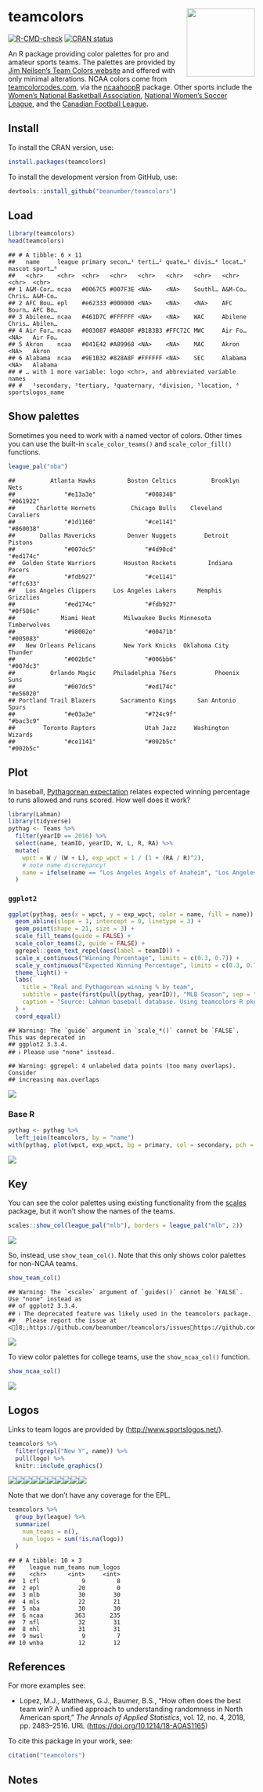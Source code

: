 
# teamcolors <img src='man/figures/logo.png' align="right" height="139" />

<!-- badges: start -->

[![R-CMD-check](https://github.com/beanumber/teamcolors/actions/workflows/R-CMD-check.yaml/badge.svg)](https://github.com/beanumber/teamcolors/actions/workflows/R-CMD-check.yaml)
[![CRAN
status](https://www.r-pkg.org/badges/version/teamcolors)](https://cran.r-project.org/package=teamcolors)
<!-- badges: end -->

An R package providing color palettes for pro and amateur sports teams.
The palettes are provided by [Jim Neilsen’s Team Colors
website](http://jim-nielsen.com/teamcolors/) and offered with only
minimal alterations. NCAA colors come from
[teamcolorcodes.com](https://teamcolorcodes.com/), via the
[ncaahoopR](https://github.com/lbenz730/ncaahoopR) package. Other sports
include the [Women’s National Basketball Association](https://wnba.com),
[National Women’s Soccer League](https://nwsl.com), and the [Canadian
Football League](https://cfl.com).

## Install

To install the CRAN version, use:

``` r
install.packages(teamcolors)
```

To install the development version from GitHub, use:

``` r
devtools::install_github("beanumber/teamcolors")
```

## Load

``` r
library(teamcolors)
head(teamcolors)
```

    ## # A tibble: 6 × 11
    ##   name     league primary secon…¹ terti…² quate…³ divis…⁴ locat…⁵ mascot sport…⁶
    ##   <chr>    <chr>  <chr>   <chr>   <chr>   <chr>   <chr>   <chr>   <chr>  <chr>  
    ## 1 A&M-Cor… ncaa   #0067C5 #007F3E <NA>    <NA>    Southl… A&M-Co… Chris… A&M-Co…
    ## 2 AFC Bou… epl    #e62333 #000000 <NA>    <NA>    <NA>    AFC     Bourn… AFC Bo…
    ## 3 Abilene… ncaa   #461D7C #FFFFFF <NA>    <NA>    WAC     Abilene Chris… Abilen…
    ## 4 Air For… ncaa   #003087 #8A8D8F #B1B3B3 #FFC72C MWC     Air Fo… <NA>   Air Fo…
    ## 5 Akron    ncaa   #041E42 #A89968 <NA>    <NA>    MAC     Akron   <NA>   Akron  
    ## 6 Alabama  ncaa   #9E1B32 #828A8F #FFFFFF <NA>    SEC     Alabama <NA>   Alabama
    ## # … with 1 more variable: logo <chr>, and abbreviated variable names
    ## #   ¹​secondary, ²​tertiary, ³​quaternary, ⁴​division, ⁵​location, ⁶​sportslogos_name

## Show palettes

Sometimes you need to work with a named vector of colors. Other times
you can use the built-in `scale_color_teams()` and `scale_color_fill()`
functions.

``` r
league_pal("nba")
```

    ##          Atlanta Hawks         Boston Celtics          Brooklyn Nets 
    ##              "#e13a3e"              "#008348"              "#061922" 
    ##      Charlotte Hornets          Chicago Bulls    Cleveland Cavaliers 
    ##              "#1d1160"              "#ce1141"              "#860038" 
    ##       Dallas Mavericks         Denver Nuggets        Detroit Pistons 
    ##              "#007dc5"              "#4d90cd"              "#ed174c" 
    ##  Golden State Warriors        Houston Rockets         Indiana Pacers 
    ##              "#fdb927"              "#ce1141"              "#ffc633" 
    ##   Los Angeles Clippers     Los Angeles Lakers      Memphis Grizzlies 
    ##              "#ed174c"              "#fdb927"              "#0f586c" 
    ##             Miami Heat        Milwaukee Bucks Minnesota Timberwolves 
    ##              "#98002e"              "#00471b"              "#005083" 
    ##   New Orleans Pelicans        New York Knicks  Oklahoma City Thunder 
    ##              "#002b5c"              "#006bb6"              "#007dc3" 
    ##          Orlando Magic     Philadelphia 76ers           Phoenix Suns 
    ##              "#007dc5"              "#ed174c"              "#e56020" 
    ## Portland Trail Blazers       Sacramento Kings      San Antonio Spurs 
    ##              "#e03a3e"              "#724c9f"              "#bac3c9" 
    ##        Toronto Raptors              Utah Jazz     Washington Wizards 
    ##              "#ce1141"              "#002b5c"              "#002b5c"

## Plot

In baseball, [Pythagorean
expectation](https://en.wikipedia.org/wiki/Pythagorean_expectation)
relates expected winning percentage to runs allowed and runs scored. How
well does it work?

``` r
library(Lahman)
library(tidyverse)
pythag <- Teams %>%
  filter(yearID == 2016) %>%
  select(name, teamID, yearID, W, L, R, RA) %>%
  mutate(
    wpct = W / (W + L), exp_wpct = 1 / (1 + (RA / R)^2),
    # note name discrepancy!
    name = ifelse(name == "Los Angeles Angels of Anaheim", "Los Angeles Angels", name)
  )
```

### `ggplot2`

``` r
ggplot(pythag, aes(x = wpct, y = exp_wpct, color = name, fill = name)) +
  geom_abline(slope = 1, intercept = 0, linetype = 3) +
  geom_point(shape = 21, size = 3) +
  scale_fill_teams(guide = FALSE) +
  scale_color_teams(2, guide = FALSE) +
  ggrepel::geom_text_repel(aes(label = teamID)) +
  scale_x_continuous("Winning Percentage", limits = c(0.3, 0.7)) +
  scale_y_continuous("Expected Winning Percentage", limits = c(0.3, 0.7)) +
  theme_light() +
  labs(
    title = "Real and Pythagorean winning % by team",
    subtitle = paste(first(pull(pythag, yearID)), "MLB Season", sep = " "),
    caption = "Source: Lahman baseball database. Using teamcolors R pkg"
  ) +
  coord_equal()
```

    ## Warning: The `guide` argument in `scale_*()` cannot be `FALSE`. This was deprecated in
    ## ggplot2 3.3.4.
    ## ℹ Please use "none" instead.

    ## Warning: ggrepel: 4 unlabeled data points (too many overlaps). Consider
    ## increasing max.overlaps

![](README_files/figure-gfm/ggplot-1.png)<!-- -->

### Base R

``` r
pythag <- pythag %>%
  left_join(teamcolors, by = "name")
with(pythag, plot(wpct, exp_wpct, bg = primary, col = secondary, pch = 21, cex = 3))
```

![](README_files/figure-gfm/base-r-1.png)<!-- -->

## Key

You can see the color palettes using existing functionality from the
[scales](https://github.com/r-lib/scales) package, but it won’t show the
names of the teams.

``` r
scales::show_col(league_pal("mlb"), borders = league_pal("mlb", 2))
```

![](README_files/figure-gfm/show_col-1.png)<!-- -->

So, instead, use `show_team_col()`. Note that this only shows color
palettes for non-NCAA teams.

``` r
show_team_col()
```

    ## Warning: The `<scale>` argument of `guides()` cannot be `FALSE`. Use "none" instead as
    ## of ggplot2 3.3.4.
    ## ℹ The deprecated feature was likely used in the teamcolors package.
    ##   Please report the issue at <]8;;https://github.com/beanumber/teamcolors/issueshttps://github.com/beanumber/teamcolors/issues]8;;>.

![](README_files/figure-gfm/teamcolors-1.png)<!-- -->

To view color palettes for college teams, use the `show_ncaa_col()`
function.

``` r
show_ncaa_col()
```

![](README_files/figure-gfm/ncaacolors-1.png)<!-- -->

## Logos

Links to team logos are provided by (<http://www.sportslogos.net/>).

``` r
teamcolors %>%
  filter(grepl("New Y", name)) %>%
  pull(logo) %>%
  knitr::include_graphics()
```

![](https://content.sportslogos.net/logos/9/5119/thumbs/511960002015.gif)<!-- -->![](https://content.sportslogos.net/logos/7/166/thumbs/919.gif)<!-- -->![](https://content.sportslogos.net/logos/1/19/thumbs/1939112018.gif)<!-- -->![](https://content.sportslogos.net/logos/7/152/thumbs/15291162019.gif)<!-- -->![](https://content.sportslogos.net/logos/6/216/thumbs/2nn48xofg0hms8k326cqdmuis.gif)<!-- -->![](https://content.sportslogos.net/logos/16/309/thumbs/30978362020.gif)<!-- -->![](https://content.sportslogos.net/logos/54/67/thumbs/m01gfgeorgvbfw15fy04alujm.gif)<!-- -->![](https://content.sportslogos.net/logos/1/20/thumbs/144.gif)<!-- -->![](https://content.sportslogos.net/logos/9/1876/thumbs/i9ni847kriagxdlb7xewa6dl8.gif)<!-- -->![](https://content.sportslogos.net/logos/53/68/thumbs/1256.gif)<!-- -->

Note that we don’t have any coverage for the EPL.

``` r
teamcolors %>%
  group_by(league) %>%
  summarize(
    num_teams = n(),
    num_logos = sum(!is.na(logo))
  )
```

    ## # A tibble: 10 × 3
    ##    league num_teams num_logos
    ##    <chr>      <int>     <int>
    ##  1 cfl            9         8
    ##  2 epl           20         0
    ##  3 mlb           30        30
    ##  4 mls           22        21
    ##  5 nba           30        30
    ##  6 ncaa         363       235
    ##  7 nfl           32        31
    ##  8 nhl           31        31
    ##  9 nwsl           9         7
    ## 10 wnba          12        12

## References

For more examples see:

- Lopez, M.J., Matthews, G.J., Baumer, B.S., “How often does the best
  team win? A unified approach to understanding randomness in North
  American sport,” *The Annals of Applied Statistics*, vol. 12, no. 4,
  2018, pp. 2483–2516. URL (<https://doi.org/10.1214/18-AOAS1165>)

To cite this package in your work, see:

``` r
citation("teamcolors")
```

## Notes

